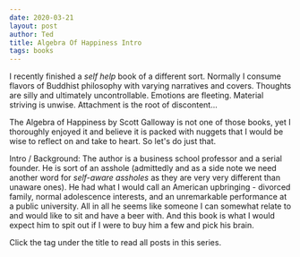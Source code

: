 ```yaml
---
date: 2020-03-21
layout: post
author: Ted
title: Algebra Of Happiness Intro
tags: books
---
```

I recently finished a _self help_ book of a different sort. Normally I consume flavors of Buddhist philosophy with varying narratives and covers. Thoughts are silly and ultimately uncontrollable. Emotions are fleeting. Material striving is unwise. Attachment is the root of discontent...

The Algebra of Happiness by Scott Galloway is not one of those books, yet I thoroughly enjoyed it and believe it is packed with nuggets that I would be wise to reflect on and take to heart. So let's do just that.

Intro / Background: The author is a business school professor and a serial founder. He is sort of an asshole (admittedly and as a side note we need another word for _self-aware assholes_ as they are very very different than unaware ones). He had what I would call an American upbringing - divorced family, normal adolescence interests, and an unremarkable performance at a public university. All in all he seems like someone I can somewhat relate to and would like to sit and have a beer with. And this book is what I would expect him to spit out if I were to buy him a few and pick his brain.

Click the tag under the title to read all posts in this series.
